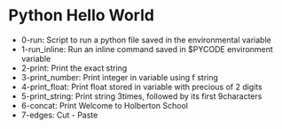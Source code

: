 # Python Hello World

- 0-run: Script to run a python file saved in the environmental variable
- 1-run_inline: Run an inline command saved in $PYCODE environment variable
- 2-print: Print the exact string
- 3-print_number: Print integer in variable using f string
- 4-print_float: Print float stored in variable with precious of 2 digits
- 5-print_string: Print string 3times, followed by its first 9characters
- 6-concat: Print Welcome to Holberton School
- 7-edges: Cut - Paste
